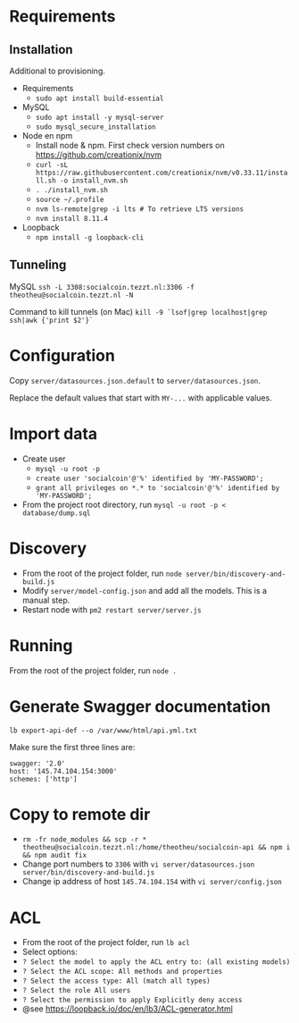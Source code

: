 # Requirements

## Installation
Additional to provisioning.

- Requirements
  - `sudo apt install build-essential`
- MySQL
  - `sudo apt install -y mysql-server`
  - `sudo mysql_secure_installation`
- Node en npm
  - Install node & npm. First check version numbers on https://github.com/creationix/nvm
  - `curl -sL https://raw.githubusercontent.com/creationix/nvm/v0.33.11/install.sh -o install_nvm.sh`
  - `. ./install_nvm.sh`
  - `source ~/.profile`
  - `nvm ls-remote|grep -i lts # To retrieve LTS versions`
  - `nvm install 8.11.4`
- Loopback  
  - `npm install -g loopback-cli`  


## Tunneling

MySQL  `ssh -L 3308:socialcoin.tezzt.nl:3306 -f theotheu@socialcoin.tezzt.nl -N`
  
Command to kill tunnels (on Mac) ```kill -9 `lsof|grep localhost|grep ssh|awk {'print $2'}` ```


# Configuration

Copy `server/datasources.json.default` to `server/datasources.json`.

Replace the default values that start with `MY-...` with applicable values.

# Import data
- Create user
  - `mysql -u root -p`
  - `create user 'socialcoin'@'%' identified by 'MY-PASSWORD';`
  - `grant all privileges on *.* to 'socialcoin'@'%' identified by 'MY-PASSWORD';`
- From the project root directory, run `mysql -u root -p < database/dump.sql`
 
# Discovery 
- From the root of the project folder, run `node server/bin/discovery-and-build.js`
- Modify `server/model-config.json` and add all the models. This is a manual step.
- Restart node with `pm2 restart server/server.js`


 
 # Running
 From the root of the project folder, run `node .`
 
 # Generate Swagger documentation
 `lb export-api-def --o /var/www/html/api.yml.txt`
 
Make sure the first three lines are:  
```
swagger: '2.0'
host: '145.74.104.154:3000'
schemes: ['http']
```
 
 # Copy to remote dir
- `rm -fr node_modules && scp -r * theotheu@socialcoin.tezzt.nl:/home/theotheu/socialcoin-api
 && npm i && npm audit fix`
- Change port numbers to `3306` with `vi server/datasources.json server/bin/discovery-and-build.js`
- Change ip address of host `145.74.104.154` with `vi server/config.json`


# ACL
- From the root of the project folder, run `lb acl`
- Select options: 
- `? Select the model to apply the ACL entry to: (all existing models)`
- `? Select the ACL scope: All methods and properties`
- `? Select the access type: All (match all types)`
- `? Select the role All users`
- `? Select the permission to apply Explicitly deny access`
- @see https://loopback.io/doc/en/lb3/ACL-generator.html


